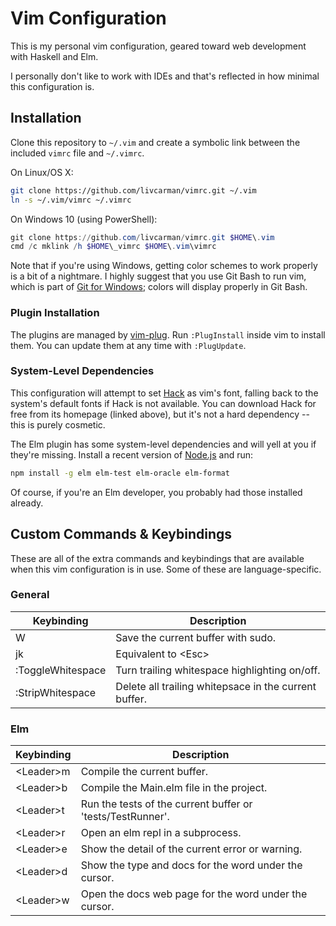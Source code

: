 # Vim Configuration

This is my personal vim configuration, geared toward web development with
Haskell and Elm.

I personally don't like to work with IDEs and that's reflected in how
minimal this configuration is.

## Installation

Clone this repository to `~/.vim` and create a symbolic link between the
included `vimrc` file and `~/.vimrc`.

On Linux/OS X:

```bash
git clone https://github.com/livcarman/vimrc.git ~/.vim
ln -s ~/.vim/vimrc ~/.vimrc
```

On Windows 10 (using PowerShell):

```PowerShell
git clone https://github.com/livcarman/vimrc.git $HOME\.vim
cmd /c mklink /h $HOME\_vimrc $HOME\.vim\vimrc
```

Note that if you're using Windows, getting color schemes to work properly is a
bit of a nightmare. I highly suggest that you use Git Bash to run vim, which
is part of [Git for Windows](https://git-for-windows.github.io); colors will
display properly in Git Bash.

### Plugin Installation

The plugins are managed by [vim-plug](https://github.com/junegunn/vim-plug/).
Run `:PlugInstall` inside vim to install them. You can update them at any
time with `:PlugUpdate`.

### System-Level Dependencies 

This configuration will attempt to set [Hack](https://sourcefoundry.org/hack/)
as vim's font, falling back to the system's default fonts if Hack is not
available. You can download Hack for free from its homepage (linked above),
but it's not a hard dependency -- this is purely cosmetic.

The Elm plugin has some system-level dependencies and will yell at you if
they're missing. Install a recent version of [Node.js](https://nodejs.org) and
run:

```bash
npm install -g elm elm-test elm-oracle elm-format
```

Of course, if you're an Elm developer, you probably had those installed
already.

## Custom Commands & Keybindings

These are all of the extra commands and keybindings that are available when
this vim configuration is in use. Some of these are language-specific.

### General

| Keybinding        | Description                                             |
| ----------------- | ------------------------------------------------------- |
| W                 | Save the current buffer with sudo.                      |
| jk                | Equivalent to \<Esc>                                    | 
| :ToggleWhitespace | Turn trailing whitespace highlighting on/off.           |
| :StripWhitespace  | Delete all trailing whitepsace in the current buffer.   |

### Elm

| Keybinding     | Description                                                |
| -------------- | ---------------------------------------------------------- |
| \<Leader>m     | Compile the current buffer.                                |
| \<Leader>b     | Compile the Main.elm file in the project.                  |
| \<Leader>t     | Run the tests of the current buffer or 'tests/TestRunner'. |
| \<Leader>r     | Open an elm repl in a subprocess.                          |
| \<Leader>e     | Show the detail of the current error or warning.           |
| \<Leader>d     | Show the type and docs for the word under the cursor.      |
| \<Leader>w     | Open the docs web page for the word under the cursor.      |


